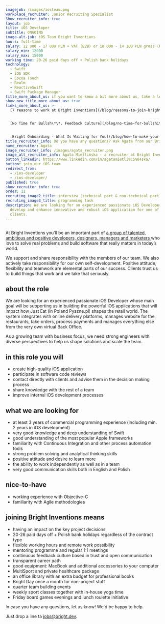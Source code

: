 ```yaml
---
imagejob: /images/iosteam.png
workplace_recruiter: Junior Recruiting Specialist
Show_recruiter_info: true
layout: job
title: iOS Developer
subtitle: ONGOING
image-alt-job: iOS Team Bright Inventions
hours: full-time
salary: 12 000 - 17 000 PLN + VAT (B2B) or 10 000 - 14 100 PLN gross (UoP)
salary_min: 12000
salary_max: 15000
working time: 20-26 paid days off + Polish bank holidays
technology:
  - Swift
  - iOS SDK
  - Cocoa Touch
  - Realm
  - ReactiveSwift
  - Swift Package Manager
title_more_about_us: if you want to know a bit more about us, take a look below 🙋🏻‍♀️🙋🏻‍♂️
show_new_title_more_about_us: true
links_more_about_us: >-
  [7 reasons to work at Bright Inventions](/blog/reasons-to-join-bright)


  [No Time for Bullsh\*\*. Feedback Culture](/blog/no-time-for-bullshit-feedback-culture/)


  [Bright Onboarding - What Is Waiting for You](/blog/how-to-make-your-onboarding-bright)
title_recruiter_info: Do you have any questions? Ask Agata from our Bright team!
name_recruiter: Agata
image_recruiter_info: /images/agata_recruiter.png
image_alt_recruiter_info: Agata Mietlińska - a recruiter at Bright Inventions
button_linkedin: https://www.linkedin.com/in/agatamietli%C5%84ska/
button: join our iOS team
redirect_from:
  - /ios-developer
  - /ios-developer/
published: true
show_recruiter_info: true
order: 11
recruting_image2_title: interview (technical part & non-technical part)
recruting_image3_title: programming task
description: We are looking for an experienced passionate iOS Developer to
  develop and enhance innovative and robust iOS application for one of our main
  clients.
---
```


![]()

At Bright Inventions you'll be an important part of [a group of talented, ambitious and positive developers, designers, managers and marketers ](https://brightinventions.pl/about-us/team/)who love to solve real problems and build software that really matters in today’s world. 

We support and share responsibility with the members of our team. We also actively take responsibility for our own self-development. Positive attitude, flexibility and teamwork are elemental parts of our success. Clients trust us to build things that work and we take that seriously. 

## about the role 

We are looking for an experienced passionate iOS Developer whose main goal will be supporting us in building the powerful iOS applications that will impact how Just Eat (in Poland Pyszne.pl) shapes the retail world. The system integrates with online delivery platforms, manages website for the restaurants, take orders, process payments and manages everything else from the very own virtual Back Office.

As a growing team with business focus, we need strong engineers with diverse perspectives to help us shape solutions and scale the team.

## in this role you will

* create high-quality iOS application 
* participate in software code reviews 
* contact directly with clients and advise them in the decision making process 
* share knowledge with the rest of a team
* improve internal iOS development processes

## what we are looking for

* at least 3 years of commercial programming experience (including min. 2 years in iOS development) 
* very good knowledge and deep understanding of Swift
* good understanding of the most popular Apple frameworks
* familiarity with Continuous Integration and other process automation tools
* strong problem solving and analytical thinking skills
* positive attitude and desire to learn more 
* the ability to work independently as well as in a team
* very good communication skills both in English and Polish 

## nice-to-have

* working experience with Objective-C
* familiarity with Agile methodologies

## joining Bright Inventions means

* having an impact on the key project decisions 
* 20-26 paid days off + Polish bank holidays regardless of the contract type 
* flexible working hours and remote work possibility  
* mentoring programme and regular 1:1 meetings
* continuous feedback culture based in trust and open communication 
* transparent career path 
* good equipment: MacBook and additional accessories to your computer 
* MultiSport and private healthcare package
* an office library with an extra budget for professional books 
* Bright Day once a month for non-project stuff 
* quarter team building events 
* weekly sport classes together with in-house yoga time 
* Friday board games evenings and lunch roulette initiative 

In case you have any questions, let us know! We'd be happy to help.

Just drop a line ta jobs@bright.dev. 
